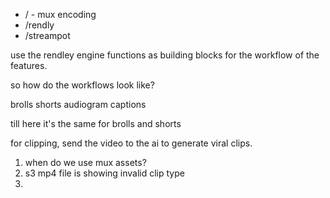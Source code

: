 
- / - mux encoding
- /rendly
- /streampot


use the rendley engine functions as building blocks for the workflow of the features. 

so how do the workflows look like?

brolls
shorts
audiogram
captions


till here it's the same for brolls and shorts

for clipping, send the video to the ai to generate viral clips.

1. when do we use mux assets?
2. s3 mp4 file is showing invalid clip type
3. 
